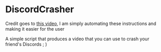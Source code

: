 # DiscordCrasher

Credit goes to [this video](https://www.youtube.com/watch?v=jlavvmSmgO0), I am simply automating these instructions and making it easier for the user

A simple script that produces a video that you can use to crash your friend's Discords ; )
